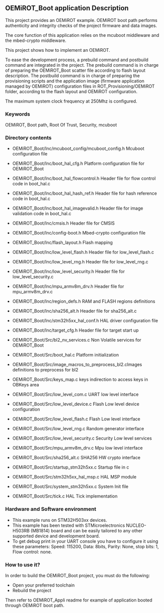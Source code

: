 ## <b>OEMiROT_Boot application Description</b>

This project provides an OEMiROT example. OEMiROT boot path performs authenticity and integrity checks of the project firmware and data
images.

The core function of this application relies on the mcuboot middleware and the mbed-crypto middleware.

This project shows how to implement an OEMiROT.

To ease the development process, a prebuild command and postbuild command are integrated in the project.
The prebuild command is in charge of preparing the OEMiROT_Boot scatter file according to flash layout description.
The postbuild command is in charge of preparing the provisioning scripts and the application image
(firmware application managed by OEMiROT) configuration files in ROT_Provisioning/OEMiROT folder,
according to the flash layout and OEMiROT configuration.

The maximum system clock frequency at 250Mhz is configured.

### <b>Keywords</b>

OEMiROT, Boot path, Root Of Trust, Security, mcuboot

### <b>Directory contents</b>

  - OEMiROT_Boot/Inc/mcuboot_config/mcuboot_config.h Mcuboot configuration file
  - OEMiROT_Boot/Inc/boot_hal_cfg.h                  Platform configuration file for OEMiROT_Boot
  - OEMiROT_Boot/Inc/boot_hal_flowcontrol.h          Header file for flow control code in boot_hal.c
  - OEMiROT_Boot/Inc/boot_hal_hash_ref.h             Header file for hash reference code in boot_hal.c
  - OEMiROT_Boot/Inc/boot_hal_imagevalid.h           Header file for image validation code in boot_hal.c
  - OEMiROT_Boot/Inc/cmsis.h                         Header file for CMSIS
  - OEMiROT_Boot/Inc/config-boot.h                   Mbed-crypto configuration file
  - OEMiROT_Boot/Inc/flash_layout.h                  Flash mapping
  - OEMiROT_Boot/Inc/low_level_flash.h               Header file for low_level_flash.c
  - OEMiROT_Boot/Inc/low_level_rng.h                 Header file for low_level_rng.c
  - OEMiROT_Boot/Inc/low_level_security.h            Header file for low_level_security.c
  - OEMiROT_Boot/Inc/mpu_armv8m_drv.h                Header file for mpu_armv8m_drv.c
  - OEMiROT_Boot/Inc/region_defs.h                   RAM and FLASH regions definitions
  - OEMiROT_Boot/Inc/sha256_alt.h                    Header file for sha256_alt.c
  - OEMiROT_Boot/Inc/stm32h5xx_hal_conf.h            HAL driver configuration file
  - OEMiROT_Boot/Inc/target_cfg.h                    Header file for target start up

  - OEMiROT_Boot/Src/bl2_nv_services.c               Non Volatile services for OEMiROT_Boot
  - OEMiROT_Boot/Src/boot_hal.c                      Platform initialization
  - OEMiROT_Boot/Src/image_macros_to_preprocess_bl2.cImages definitions to preprocess for bl2
  - OEMiROT_Boot/Src/keys_map.c                      keys indirection to access keys in OBKeys area
  - OEMiROT_Boot/Src/low_level_com.c                 UART low level interface
  - OEMiROT_Boot/Src/low_level_device.c              Flash Low level device configuration
  - OEMiROT_Boot/Src/low_level_flash.c               Flash Low level interface
  - OEMiROT_Boot/Src/low_level_rng.c                 Random generator interface
  - OEMiROT_Boot/Src/low_level_security.c            Security Low level services
  - OEMiROT_Boot/Src/mpu_armv8m_drv.c                Mpu low level interface
  - OEMiROT_Boot/Src/sha256_alt.c                    SHA256 HW crypto interface
  - OEMiROT_Boot/Src/startup_stm32h5xx.c             Startup file in c
  - OEMiROT_Boot/Src/stm32h5xx_hal_msp.c             HAL MSP module
  - OEMiROT_Boot/Src/system_stm32h5xx.c              System Init file
  - OEMiROT_Boot/Src/tick.c                          HAL Tick implementation

### <b>Hardware and Software environment</b>

  - This example runs on STM32H503xx devices.
  - This example has been tested with STMicroelectronics NUCLEO-H503RB (MB1814)
    board and can be easily tailored to any other supported device
    and development board.
  - To get debug print in your UART console you have to configure it using these parameters:
    Speed: 115200, Data: 8bits, Parity: None, stop bits: 1, Flow control: none.


### <b>How to use it?</b>

In order to build the OEMiROT_Boot project, you must do the following:
 - Open your preferred toolchain
 - Rebuild the project

Then refer to OEMiROT_Appli readme for example of application booted through OEMiROT boot path.

